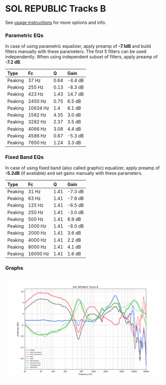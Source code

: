 # SOL REPUBLIC Tracks B
See [usage instructions](https://github.com/jaakkopasanen/AutoEq#usage) for more options and info.

### Parametric EQs
In case of using parametric equalizer, apply preamp of **-7.1dB** and build filters manually
with these parameters. The first 5 filters can be used independently.
When using independent subset of filters, apply preamp of **-7.2 dB**.

| Type    | Fc       |    Q | Gain    |
|:--------|:---------|:-----|:--------|
| Peaking | 37 Hz    | 0.64 | -4.4 dB |
| Peaking | 255 Hz   | 0.13 | -8.3 dB |
| Peaking | 423 Hz   | 1.43 | 14.7 dB |
| Peaking | 2450 Hz  | 0.75 | 6.5 dB  |
| Peaking | 10634 Hz | 1.4  | 6.1 dB  |
| Peaking | 1582 Hz  | 4.35 | 3.0 dB  |
| Peaking | 3282 Hz  | 2.37 | 3.5 dB  |
| Peaking | 4066 Hz  | 3.08 | 4.4 dB  |
| Peaking | 4586 Hz  | 0.67 | -5.3 dB |
| Peaking | 7650 Hz  | 1.24 | 3.3 dB  |

### Fixed Band EQs
In case of using fixed band (also called graphic) equalizer, apply preamp of **-5.2dB**
(if available) and set gains manually with these parameters.

| Type    | Fc       |    Q | Gain    |
|:--------|:---------|:-----|:--------|
| Peaking | 31 Hz    | 1.41 | -7.3 dB |
| Peaking | 63 Hz    | 1.41 | -7.6 dB |
| Peaking | 125 Hz   | 1.41 | -6.5 dB |
| Peaking | 250 Hz   | 1.41 | -3.0 dB |
| Peaking | 500 Hz   | 1.41 | 6.9 dB  |
| Peaking | 1000 Hz  | 1.41 | -6.0 dB |
| Peaking | 2000 Hz  | 1.41 | 3.6 dB  |
| Peaking | 4000 Hz  | 1.41 | 2.2 dB  |
| Peaking | 8000 Hz  | 1.41 | 4.1 dB  |
| Peaking | 16000 Hz | 1.41 | 1.6 dB  |

### Graphs
![](./SOL%20REPUBLIC%20Tracks%20B.png)